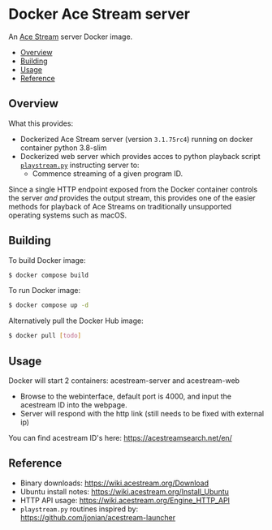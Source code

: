 # Docker Ace Stream server

An [Ace Stream](http://www.acestream.org/) server Docker image.

- [Overview](#overview)
- [Building](#building)
- [Usage](#usage)
- [Reference](#reference)

## Overview

What this provides:

- Dockerized Ace Stream server (version `3.1.75rc4`) running on docker container python 3.8-slim
- Dockerized web server which provides acces to python playback script [`playstream.py`](playstream.py) instructing server to:
	- Commence streaming of a given program ID.

Since a single HTTP endpoint exposed from the Docker container controls the server _and_ provides the output stream, this provides one of the easier methods for playback of Ace Streams on traditionally unsupported operating systems such as macOS.

## Building

To build Docker image:

```sh
$ docker compose build
```

To run Docker image:

```sh
$ docker compose up -d
```

Alternatively pull the Docker Hub image:

```sh
$ docker pull [todo]
```

## Usage

Docker will start 2 containers:
acestream-server and acestream-web

- Browse to the webinterface, default port is 4000, and input the acestream ID into the webpage.
- Server will respond with the http link (still needs to be fixed with external ip)


You can find acestream ID's here:
https://acestreamsearch.net/en/


## Reference

- Binary downloads: https://wiki.acestream.org/Download
- Ubuntu install notes: https://wiki.acestream.org/Install_Ubuntu
- HTTP API usage: https://wiki.acestream.org/Engine_HTTP_API
- `playstream.py` routines inspired by: https://github.com/jonian/acestream-launcher
